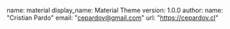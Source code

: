 name: material
display_name: Material Theme
version: 1.0.0
author:
name: "Cristian Pardo"
email: "cepardov@gmail.com"
url: "https://cepardov.cl"
